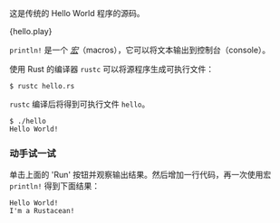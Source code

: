 这是传统的 Hello World 程序的源码。

{hello.play}

`println!` 是一个 [*宏*][macros]（macros），它可以将文本输出到控制台（console）。

使用 Rust 的编译器 `rustc` 可以将源程序生成可执行文件：

```
$ rustc hello.rs
```

`rustc` 编译后将得到可执行文件 `hello`。

```
$ ./hello
Hello World!
```

### 动手试一试

单击上面的 'Run' 按钮并观察输出结果。然后增加一行代码，再一次使用宏 `println!` 得到下面结果：
```
Hello World!
I'm a Rustacean!
```

[macros]: ./macros.html
